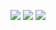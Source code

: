 ![](https://img.shields.io/badge/day%20📅-12-blue)   	![](https://img.shields.io/badge/stars%20⭐-23-yellow)   	![](https://img.shields.io/badge/days%20completed-11-red)